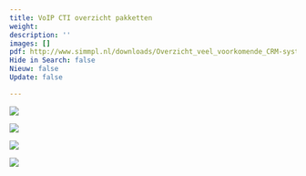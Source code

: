 ```yaml
---
title: VoIP CTI overzicht pakketten
weight: 
description: ''
images: []
pdf: http://www.simmpl.nl/downloads/Overzicht_veel_voorkomende_CRM-systemen.pdf
Hide in Search: false
Nieuw: false
Update: false

---
```

![](https://res.cloudinary.com/callvoip/image/upload/v1566291735/voipcti-pakket-1_w3xv9d.png)

![](https://res.cloudinary.com/callvoip/image/upload/v1566291750/voipcti-pakket-2_wucx4p.png)

![](https://res.cloudinary.com/callvoip/image/upload/v1566291763/voipcti-pakket-3_ybuev3.png)

![](https://res.cloudinary.com/callvoip/image/upload/v1566291778/voipcti-pakket-4_augsz6.png)